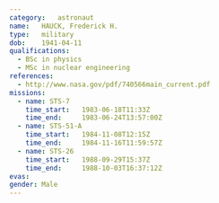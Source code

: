 ```yaml
---
category:	astronaut
name:	HAUCK, Frederick H.
type:	military
dob:	1941-04-11
qualifications:
  - BSc in physics
  - MSc in nuclear engineering
references:
  - http://www.nasa.gov/pdf/740566main_current.pdf
missions:
  - name: STS-7
    time_start:   1983-06-18T11:33Z
    time_end:     1983-06-24T13:57:00Z
  - name: STS-51-A
    time_start:   1984-11-08T12:15Z
    time_end:     1984-11-16T11:59:57Z
  - name: STS-26
    time_start:   1988-09-29T15:37Z
    time_end:     1988-10-03T16:37:12Z
evas:
gender:	Male
---
```

